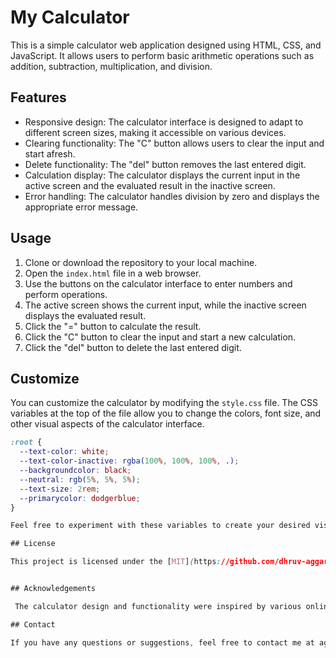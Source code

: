 
# My Calculator

This is a simple calculator web application designed using HTML, CSS, and JavaScript. It allows users to perform basic arithmetic operations such as addition, subtraction, multiplication, and division.



## Features

- Responsive design: The calculator interface is designed to adapt to different screen sizes, making it accessible on various devices.
- Clearing functionality: The "C" button allows users to clear the input and start afresh.
- Delete functionality: The "del" button removes the last entered digit.
- Calculation display: The calculator displays the current input in the active screen and the evaluated result in the inactive screen.
- Error handling: The calculator handles division by zero and displays the appropriate error message.


## Usage
1. Clone or download the repository to your local machine.
2. Open the `index.html` file in a web browser.
3. Use the buttons on the calculator interface to enter numbers and perform operations.
4. The active screen shows the current input, while the inactive screen displays the evaluated result.
5. Click the "=" button to calculate the result.
6. Click the "C" button to clear the input and start a new calculation.
7. Click the "del" button to delete the last entered digit.



## Customize
You can customize the calculator by modifying the `style.css` file. The CSS variables at the top of the file allow you to change the colors, font size, and other visual aspects of the calculator interface.

```css
:root {
  --text-color: white;
  --text-color-inactive: rgba(100%, 100%, 100%, .);
  --backgroundcolor: black;
  --neutral: rgb(5%, 5%, 5%);
  --text-size: 2rem;
  --primarycolor: dodgerblue;
}

Feel free to experiment with these variables to create your desired visual theme.

## License

This project is licensed under the [MIT](https://github.com/dhruv-aggarwal-09/Calculator/blob/master/LICENSE)


## Acknowledgements

 The calculator design and functionality were inspired by various online resources and tutorials.

## Contact

If you have any questions or suggestions, feel free to contact me at aggarwald716@gmail.com.

